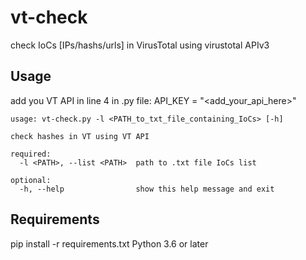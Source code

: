 # vt-check

check IoCs [IPs/hashs/urls] in VirusTotal using virustotal APIv3

## Usage
add you VT API in line 4 in .py file: API_KEY = "<add_your_api_here>"

```console
usage: vt-check.py -l <PATH_to_txt_file_containing_IoCs> [-h]

check hashes in VT using VT API

required:
  -l <PATH>, --list <PATH>  path to .txt file IoCs list

optional:
  -h, --help                show this help message and exit
```

## Requirements
pip install -r requirements.txt
Python 3.6 or later
